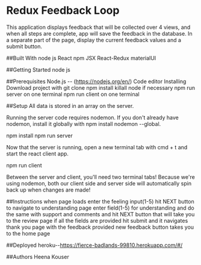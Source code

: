 # Redux Feedback Loop
This application displays feedback that will be collected over 4 views, and when all steps are complete, app will save the feedback in the database. In a separate part of the page, display the current feedback values and a submit button. 

##Built With
node js React npm JSX React-Redux materialUI


##Getting Started
node js


##Prerequisites
Node.js -- (https://nodejs.org/en/)
Code editor
Installing
Download project with git clone
npm install
killall node if necessary
npm run server on one terminal
npm run client on one terminal

##Setup
All data is stored in an array on the server.

Running the server code requires nodemon. If you don't already have nodemon, install it globally with npm install nodemon --global.

npm install npm run server

Now that the server is running, open a new terminal tab with cmd + t and start the react client app.

npm run client

Between the server and client, you'll need two terminal tabs! Because we're using nodemon, both our client side and server side will automatically spin back up when changes are made!

##Instructions
when page loads enter the feeling input(1-5)
hit NEXT button to navigate to understanding page
enter field(1-5) for understanding 
and do the same with support and comments and hit NEXT button that will take you to the review page
if all the fields are provided hit submit and it navigates thank you page with the feedback provided
new feedback button takes you to the home page

##Deployed
heroku--https://fierce-badlands-99810.herokuapp.com/#/

##Authors
Heena Kouser


